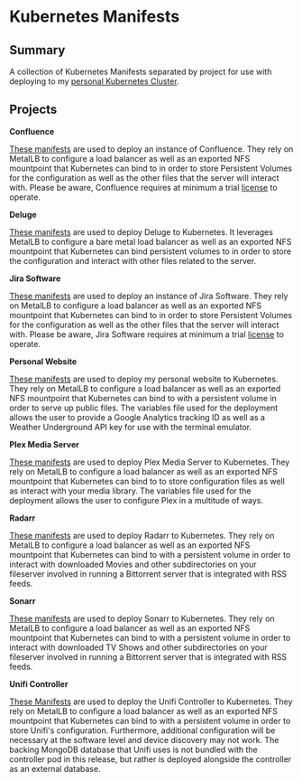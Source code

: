 # Kubernetes Manifests 

## Summary

A collection of Kubernetes Manifests separated by project for use with deploying to my [personal Kubernetes Cluster](https://github.com/zimmertr/Bootstrap-Kubernetes-with-QEMU).

## Projects

**Confluence**

[These manifests](Confluence) are used to deploy an instance of Confluence. They rely on MetalLB to configure a load balancer as well as an exported NFS mountpoint that Kubernetes can bind to in order to store Persistent Volumes for the configuration as well as the other files that the server will interact with. Please be aware, Confluence requires at minimum a trial [license](https://www.atlassian.com/software/confluence/pricing?tab=self-managed) to operate. 

**Deluge**

[These manifests](Deluge/) are used to deploy Deluge to Kubernetes. It leverages MetalLB to configure a bare metal load balancer as well as an exported NFS mountpoint that Kubernetes can bind persistent volumes to in order to store the configuration and interact with other files related to the server. 


**Jira Software**

[These manifests](Jira_Software) are used to deploy an instance of Jira Software. They rely on MetalLB to configure a load balancer as well as an exported NFS mountpoint that Kubernetes can bind to in order to store Persistent Volumes for the configuration as well as the other files that the server will interact with. Please be aware, Jira Software requires at minimum a trial [license](https://www.atlassian.com/software/jira/pricing?tab=self-managed) to operate. 

**Personal Website**

[These manifests](Personal_Website/) are used to deploy my personal website to Kubernetes. They rely on MetalLB to configure a load balancer as well as an exported NFS mountpoint that Kubernetes can bind to with a persistent volume in order to serve up public files. The variables file used for the deployment allows the user to provide a Google Analytics tracking ID as well as a Weather Underground API key for use with the terminal emulator. 


**Plex Media Server**

[These manifests](Plex/) are used to deploy Plex Media Server to Kubernetes. They rely on MetalLB to configure a load balancer as well as an exported NFS mountpoint that Kubernetes can bind to to store configuration files as well as interact with your media library. The variables file used for the deployment allows the user to configure Plex in a multitude of ways.


**Radarr**

[These manifests](Radarr/) are used to deploy Radarr to Kubernetes. They rely on MetalLB to configure a load balancer as well as an exported NFS mountpoint that Kubernetes can bind to with a persistent volume in order to interact with downloaded Movies and other subdirectories on your fileserver involved in running a Bittorrent server that is integrated with RSS feeds. 


**Sonarr**

[These manifests](Sonarr/) are used to deploy Sonarr to Kubernetes. They rely on MetalLB to configure a load balancer as well as an exported NFS mountpoint that Kubernetes can bind to with a persistent volume in order to interact with downloaded TV Shows and other subdirectories on your fileserver involved in running a Bittorrent server that is integrated with RSS feeds. 


**Unifi Controller**

[These Manifests](Unifi_Controller/) are used to deploy the Unifi Controller to Kubernetes. They rely on MetalLB to configure a load balancer as well as an exported NFS mountpoint that Kubernetes can bind to with a persistent volume in order to store Unifi's configuration. Furthermore, additional configuration will be necessary at the software level and device discovery may not work. The backing MongoDB database that Unifi uses is not bundled with the controller pod in this release, but rather is deployed alongside the controller as an external database.

